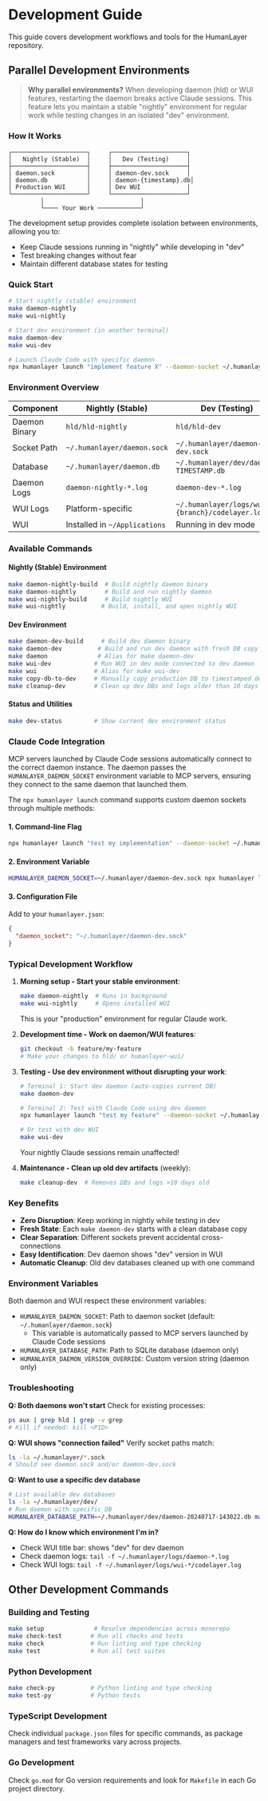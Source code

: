 # Development Guide

This guide covers development workflows and tools for the HumanLayer repository.

## Parallel Development Environments

> **Why parallel environments?** When developing daemon (hld) or WUI features, restarting the daemon breaks active Claude sessions. This feature lets you maintain a stable "nightly" environment for regular work while testing changes in an isolated "dev" environment.

### How It Works

```
┌─────────────────────┐     ┌─────────────────────┐
│   Nightly (Stable)  │     │   Dev (Testing)     │
├─────────────────────┤     ├─────────────────────┤
│ daemon.sock         │     │ daemon-dev.sock     │
│ daemon.db           │     │ daemon-{timestamp}.db│
│ Production WUI      │     │ Dev WUI             │
└─────────────────────┘     └─────────────────────┘
         │                           │
         └──── Your Work ────────────┘
```

The development setup provides complete isolation between environments, allowing you to:
- Keep Claude sessions running in "nightly" while developing in "dev"
- Test breaking changes without fear
- Maintain different database states for testing

### Quick Start

```bash
# Start nightly (stable) environment
make daemon-nightly
make wui-nightly

# Start dev environment (in another terminal)
make daemon-dev
make wui-dev

# Launch Claude Code with specific daemon
npx humanlayer launch "implement feature X" --daemon-socket ~/.humanlayer/daemon-dev.sock
```

### Environment Overview

| Component | Nightly (Stable) | Dev (Testing) |
|-----------|------------------|---------------|
| Daemon Binary | `hld/hld-nightly` | `hld/hld-dev` |
| Socket Path | `~/.humanlayer/daemon.sock` | `~/.humanlayer/daemon-dev.sock` |
| Database | `~/.humanlayer/daemon.db` | `~/.humanlayer/dev/daemon-TIMESTAMP.db` |
| Daemon Logs | `daemon-nightly-*.log` | `daemon-dev-*.log` |
| WUI Logs | Platform-specific | `~/.humanlayer/logs/wui-{branch}/codelayer.log` |
| WUI | Installed in `~/Applications` | Running in dev mode |

### Available Commands

#### Nightly (Stable) Environment
```bash
make daemon-nightly-build  # Build nightly daemon binary
make daemon-nightly        # Build and run nightly daemon
make wui-nightly-build     # Build nightly WUI
make wui-nightly          # Build, install, and open nightly WUI
```

#### Dev Environment
```bash
make daemon-dev-build     # Build dev daemon binary
make daemon-dev          # Build and run dev daemon with fresh DB copy
make daemon              # Alias for make daemon-dev
make wui-dev            # Run WUI in dev mode connected to dev daemon
make wui                # Alias for make wui-dev
make copy-db-to-dev     # Manually copy production DB to timestamped dev DB
make cleanup-dev        # Clean up dev DBs and logs older than 10 days
```

#### Status and Utilities
```bash
make dev-status         # Show current dev environment status
```

### Claude Code Integration

MCP servers launched by Claude Code sessions automatically connect to the correct daemon instance. The daemon passes the `HUMANLAYER_DAEMON_SOCKET` environment variable to MCP servers, ensuring they connect to the same daemon that launched them.

The `npx humanlayer launch` command supports custom daemon sockets through multiple methods:

#### 1. Command-line Flag
```bash
npx humanlayer launch "test my implementation" --daemon-socket ~/.humanlayer/daemon-dev.sock
```

#### 2. Environment Variable
```bash
HUMANLAYER_DAEMON_SOCKET=~/.humanlayer/daemon-dev.sock npx humanlayer launch "test feature"
```

#### 3. Configuration File
Add to your `humanlayer.json`:
```json
{
  "daemon_socket": "~/.humanlayer/daemon-dev.sock"
}
```

### Typical Development Workflow

1. **Morning setup - Start your stable environment**:
   ```bash
   make daemon-nightly  # Runs in background
   make wui-nightly     # Opens installed WUI
   ```
   This is your "production" environment for regular Claude work.

2. **Development time - Work on daemon/WUI features**:
   ```bash
   git checkout -b feature/my-feature
   # Make your changes to hld/ or humanlayer-wui/
   ```

3. **Testing - Use dev environment without disrupting your work**:
   ```bash
   # Terminal 1: Start dev daemon (auto-copies current DB)
   make daemon-dev

   # Terminal 2: Test with Claude Code using dev daemon
   npx humanlayer launch "test my feature" --daemon-socket ~/.humanlayer/daemon-dev.sock

   # Or test with dev WUI
   make wui-dev
   ```
   Your nightly Claude sessions remain unaffected!

4. **Maintenance - Clean up old dev artifacts** (weekly):
   ```bash
   make cleanup-dev  # Removes DBs and logs >10 days old
   ```

### Key Benefits

- **Zero Disruption**: Keep working in nightly while testing in dev
- **Fresh State**: Each `make daemon-dev` starts with a clean database copy
- **Clear Separation**: Different sockets prevent accidental cross-connections
- **Easy Identification**: Dev daemon shows "dev" version in WUI
- **Automatic Cleanup**: Old dev databases cleaned up with one command

### Environment Variables

Both daemon and WUI respect these environment variables:

- `HUMANLAYER_DAEMON_SOCKET`: Path to daemon socket (default: `~/.humanlayer/daemon.sock`)
  - This variable is automatically passed to MCP servers launched by Claude Code sessions
- `HUMANLAYER_DATABASE_PATH`: Path to SQLite database (daemon only)
- `HUMANLAYER_DAEMON_VERSION_OVERRIDE`: Custom version string (daemon only)

### Troubleshooting

**Q: Both daemons won't start**
Check for existing processes:
```bash
ps aux | grep hld | grep -v grep
# Kill if needed: kill <PID>
```

**Q: WUI shows "connection failed"**
Verify socket paths match:
```bash
ls -la ~/.humanlayer/*.sock
# Should see daemon.sock and/or daemon-dev.sock
```

**Q: Want to use a specific dev database**
```bash
# List available dev databases
ls -la ~/.humanlayer/dev/
# Run daemon with specific DB
HUMANLAYER_DATABASE_PATH=~/.humanlayer/dev/daemon-20240717-143022.db make daemon-dev
```

**Q: How do I know which environment I'm in?**
- Check WUI title bar: shows "dev" for dev daemon
- Check daemon logs: `tail -f ~/.humanlayer/logs/daemon-*.log`
- Check WUI logs: `tail -f ~/.humanlayer/logs/wui-*/codelayer.log`

## Other Development Commands

### Building and Testing

```bash
make setup              # Resolve dependencies across monorepo
make check-test        # Run all checks and tests
make check             # Run linting and type checking
make test              # Run all test suites
```

### Python Development
```bash
make check-py          # Python linting and type checking
make test-py           # Python tests
```

### TypeScript Development
Check individual `package.json` files for specific commands, as package managers and test frameworks vary across projects.

### Go Development
Check `go.mod` for Go version requirements and look for `Makefile` in each Go project directory.
